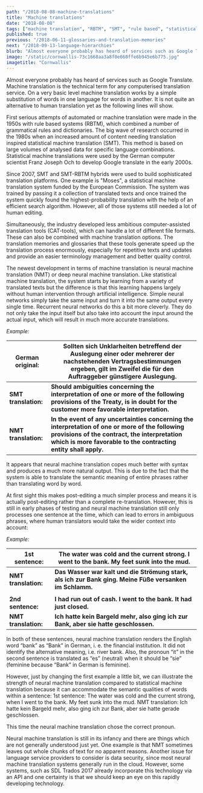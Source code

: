 ```yaml
---
path: "/2018-08-08-machine-translations"
title: "Machine translations"
date: "2018-08-08"
tags: ["machine translation", "RBTM", "SMT", "rule based", "statistical machine translation"]
published: true
previous: "/2018-06-11-glossaries-and-translation-memories"
next: "/2018-09-13-language-hierarchies"
blurb: "Almost everyone probably has heard of services such as Google Translate. Machine translation is the technical term for any computerised translation service."
image: "/static/cornwallis-73c1668aa3a8f0e660ffe6b945e6b775.jpg"
imagetitle: "Cornwallis"
---
```


Almost everyone probably has heard of services such as Google Translate. Machine translation is the technical term for any computerised translation service. On a very basic level machine translation works by a simple substitution of words in one language for words in another. It is not quite an alternative to human translation yet as the following lines will show.

First serious attempts of automated or machine translation were made in the 1950s with rule based systems (RBTM), which combined a number of grammatical rules and dictionaries. The big wave of research occurred in the 1980s when an increased amount of content needing translation inspired statistical machine translation (SMT). This method is based on large volumes of analysed data for specific language combinations. Statistical machine translations were used by the German computer scientist Franz Joseph Och to develop Google translate in the early 2000s.

Since 2007, SMT and SMT-RBTM hybrids were used to build sophisticated translation platforms. One example is "Moses", a statistical machine translation system funded by the European Commission. The system was trained by passing it a collection of translated texts and once trained the system quickly found the highest-probability translation with the help of an efficient search algorithm. However, all of those systems still needed a lot of human editing.

Simultaneously, the industry developed less ambitious computer-assisted translation tools (CAT-tools), which can handle a lot of different file formats. These can also be combined with machine translation options. The translation memories and glossaries that these tools generate speed up the translation process enormously, especially for repetitive texts and updates and provide an easier terminology management and better quality control. 

The newest development in terms of machine translation is neural machine translation (NMT) or deep neural machine translation. Like statistical machine translation, the system starts by learning from a variety of translated texts but the difference is that this learning happens largely without human intervention through artificial intelligence. Simple neural networks simply take the same input and turn it into the same output every single time. Recurrent neural networks do this a bit more cleverly. They do not only take the input itself but also take into account the input around the actual input, which will result in much more accurate translations.

_Example:_

|__German original:__ |Sollten sich Unklarheiten betreffend der Auslegung einer oder mehrerer der nachstehenden Vertragsbestimmungen ergeben, gilt im Zweifel die für den Auftraggeber günstigere Auslegung. 
|---|---|
|__SMT translation:__ |__Should ambiguities concerning the interpretation of one or more of the following provisions of the Treaty, is in doubt for the customer more favorable interpretation.__
|__NMT translation:__ |__In the event of any uncertainties concerning the interpretation of one or more of the following provisions of the contract, the interpretation which is more favorable to the contracting entity shall apply.__

It appears that neural machine translation copes much better with syntax and produces a much more natural output. This is due to the fact that the system is able to translate the semantic meaning of entire phrases rather than translating word by word.

At first sight this makes post-editing a much simpler process and means it is actually post-editing rather than a complete re-translation. However, this is still in early phases of testing and neural machine translation still only processes one sentence at the time, which can lead to errors in ambiguous phrases, where human translators would take the wider context into account:

_Example:_

|__1st sentence:__ |The water was cold and the current strong. I went to the bank. My feet sunk into the mud. 
|---|---|
|__NMT translation:__|__Das Wasser war kalt und die Strömung stark, als ich zur Bank ging. Meine Füße versanken im Schlamm.__
|||
|__2nd sentence:__ |__I had run out of cash. I went to the bank. It had just closed.__
|__NMT translation:__ |__Ich hatte kein Bargeld mehr, also ging ich zur Bank, aber sie hatte geschlossen.__

In both of these sentences, neural machine translation renders the English word “bank” as “Bank” in  German, i. e. the financial institution. It did not identify the alternative meaning, i.e. river bank. Also, the pronoun “it” in the second sentence is translated as “es” (neutral) when it should be “sie” (feminine because “Bank” in German is feminine).

However, just by changing the first example a little bit, we can illustrate the strength of neural machine translation compared to statistical machine translation because it can accommodate the semantic qualities of words within a sentence:
1st sentence: The water was cold and the current strong, when I went to the bank. My feet sunk into the mud.
NMT translation: Ich hatte kein Bargeld mehr, also ging ich zur Bank, aber sie hatte gerade geschlossen.

This time the neural machine translation chose the correct pronoun.

Neural machine translation is still in its infancy and there are things which are not generally understood just yet. One example is that NMT sometimes leaves out whole chunks of text for no apparent reasons. Another issue for language service providers to consider is data security, since most neural machine translation systems generally run in the cloud. However, some systems, such as SDL Trados 2017 already incorporate this technology via an API and one certainty is that we should keep an eye on this rapidly developing technology.